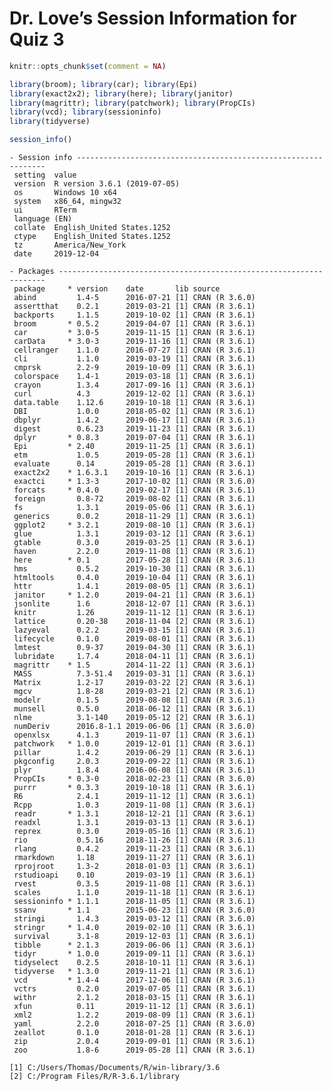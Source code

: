 Dr. Love’s Session Information for Quiz 3
================

``` r
knitr::opts_chunk$set(comment = NA)
```

``` r
library(broom); library(car); library(Epi)
library(exact2x2); library(here); library(janitor)
library(magrittr); library(patchwork); library(PropCIs)
library(vcd); library(sessioninfo)
library(tidyverse)
```

``` r
session_info()
```

    - Session info ---------------------------------------------------------------
     setting  value                       
     version  R version 3.6.1 (2019-07-05)
     os       Windows 10 x64              
     system   x86_64, mingw32             
     ui       RTerm                       
     language (EN)                        
     collate  English_United States.1252  
     ctype    English_United States.1252  
     tz       America/New_York            
     date     2019-12-04                  
    
    - Packages -------------------------------------------------------------------
     package     * version    date       lib source        
     abind         1.4-5      2016-07-21 [1] CRAN (R 3.6.0)
     assertthat    0.2.1      2019-03-21 [1] CRAN (R 3.6.1)
     backports     1.1.5      2019-10-02 [1] CRAN (R 3.6.1)
     broom       * 0.5.2      2019-04-07 [1] CRAN (R 3.6.1)
     car         * 3.0-5      2019-11-15 [1] CRAN (R 3.6.1)
     carData     * 3.0-3      2019-11-16 [1] CRAN (R 3.6.1)
     cellranger    1.1.0      2016-07-27 [1] CRAN (R 3.6.1)
     cli           1.1.0      2019-03-19 [1] CRAN (R 3.6.1)
     cmprsk        2.2-9      2019-10-09 [1] CRAN (R 3.6.1)
     colorspace    1.4-1      2019-03-18 [1] CRAN (R 3.6.1)
     crayon        1.3.4      2017-09-16 [1] CRAN (R 3.6.1)
     curl          4.3        2019-12-02 [1] CRAN (R 3.6.1)
     data.table    1.12.6     2019-10-18 [1] CRAN (R 3.6.1)
     DBI           1.0.0      2018-05-02 [1] CRAN (R 3.6.1)
     dbplyr        1.4.2      2019-06-17 [1] CRAN (R 3.6.1)
     digest        0.6.23     2019-11-23 [1] CRAN (R 3.6.1)
     dplyr       * 0.8.3      2019-07-04 [1] CRAN (R 3.6.1)
     Epi         * 2.40       2019-11-25 [1] CRAN (R 3.6.1)
     etm           1.0.5      2019-05-28 [1] CRAN (R 3.6.1)
     evaluate      0.14       2019-05-28 [1] CRAN (R 3.6.1)
     exact2x2    * 1.6.3.1    2019-10-16 [1] CRAN (R 3.6.1)
     exactci     * 1.3-3      2017-10-02 [1] CRAN (R 3.6.0)
     forcats     * 0.4.0      2019-02-17 [1] CRAN (R 3.6.1)
     foreign       0.8-72     2019-08-02 [1] CRAN (R 3.6.1)
     fs            1.3.1      2019-05-06 [1] CRAN (R 3.6.1)
     generics      0.0.2      2018-11-29 [1] CRAN (R 3.6.1)
     ggplot2     * 3.2.1      2019-08-10 [1] CRAN (R 3.6.1)
     glue          1.3.1      2019-03-12 [1] CRAN (R 3.6.1)
     gtable        0.3.0      2019-03-25 [1] CRAN (R 3.6.1)
     haven         2.2.0      2019-11-08 [1] CRAN (R 3.6.1)
     here        * 0.1        2017-05-28 [1] CRAN (R 3.6.1)
     hms           0.5.2      2019-10-30 [1] CRAN (R 3.6.1)
     htmltools     0.4.0      2019-10-04 [1] CRAN (R 3.6.1)
     httr          1.4.1      2019-08-05 [1] CRAN (R 3.6.1)
     janitor     * 1.2.0      2019-04-21 [1] CRAN (R 3.6.1)
     jsonlite      1.6        2018-12-07 [1] CRAN (R 3.6.1)
     knitr         1.26       2019-11-12 [1] CRAN (R 3.6.1)
     lattice       0.20-38    2018-11-04 [2] CRAN (R 3.6.1)
     lazyeval      0.2.2      2019-03-15 [1] CRAN (R 3.6.1)
     lifecycle     0.1.0      2019-08-01 [1] CRAN (R 3.6.1)
     lmtest        0.9-37     2019-04-30 [1] CRAN (R 3.6.1)
     lubridate     1.7.4      2018-04-11 [1] CRAN (R 3.6.1)
     magrittr    * 1.5        2014-11-22 [1] CRAN (R 3.6.1)
     MASS          7.3-51.4   2019-03-31 [1] CRAN (R 3.6.1)
     Matrix        1.2-17     2019-03-22 [2] CRAN (R 3.6.1)
     mgcv          1.8-28     2019-03-21 [2] CRAN (R 3.6.1)
     modelr        0.1.5      2019-08-08 [1] CRAN (R 3.6.1)
     munsell       0.5.0      2018-06-12 [1] CRAN (R 3.6.1)
     nlme          3.1-140    2019-05-12 [2] CRAN (R 3.6.1)
     numDeriv      2016.8-1.1 2019-06-06 [1] CRAN (R 3.6.0)
     openxlsx      4.1.3      2019-11-07 [1] CRAN (R 3.6.1)
     patchwork   * 1.0.0      2019-12-01 [1] CRAN (R 3.6.1)
     pillar        1.4.2      2019-06-29 [1] CRAN (R 3.6.1)
     pkgconfig     2.0.3      2019-09-22 [1] CRAN (R 3.6.1)
     plyr          1.8.4      2016-06-08 [1] CRAN (R 3.6.1)
     PropCIs     * 0.3-0      2018-02-23 [1] CRAN (R 3.6.0)
     purrr       * 0.3.3      2019-10-18 [1] CRAN (R 3.6.1)
     R6            2.4.1      2019-11-12 [1] CRAN (R 3.6.1)
     Rcpp          1.0.3      2019-11-08 [1] CRAN (R 3.6.1)
     readr       * 1.3.1      2018-12-21 [1] CRAN (R 3.6.1)
     readxl        1.3.1      2019-03-13 [1] CRAN (R 3.6.1)
     reprex        0.3.0      2019-05-16 [1] CRAN (R 3.6.1)
     rio           0.5.16     2018-11-26 [1] CRAN (R 3.6.1)
     rlang         0.4.2      2019-11-23 [1] CRAN (R 3.6.1)
     rmarkdown     1.18       2019-11-27 [1] CRAN (R 3.6.1)
     rprojroot     1.3-2      2018-01-03 [1] CRAN (R 3.6.1)
     rstudioapi    0.10       2019-03-19 [1] CRAN (R 3.6.1)
     rvest         0.3.5      2019-11-08 [1] CRAN (R 3.6.1)
     scales        1.1.0      2019-11-18 [1] CRAN (R 3.6.1)
     sessioninfo * 1.1.1      2018-11-05 [1] CRAN (R 3.6.1)
     ssanv       * 1.1        2015-06-23 [1] CRAN (R 3.6.0)
     stringi       1.4.3      2019-03-12 [1] CRAN (R 3.6.0)
     stringr     * 1.4.0      2019-02-10 [1] CRAN (R 3.6.1)
     survival      3.1-8      2019-12-03 [1] CRAN (R 3.6.1)
     tibble      * 2.1.3      2019-06-06 [1] CRAN (R 3.6.1)
     tidyr       * 1.0.0      2019-09-11 [1] CRAN (R 3.6.1)
     tidyselect    0.2.5      2018-10-11 [1] CRAN (R 3.6.1)
     tidyverse   * 1.3.0      2019-11-21 [1] CRAN (R 3.6.1)
     vcd         * 1.4-4      2017-12-06 [1] CRAN (R 3.6.1)
     vctrs         0.2.0      2019-07-05 [1] CRAN (R 3.6.1)
     withr         2.1.2      2018-03-15 [1] CRAN (R 3.6.1)
     xfun          0.11       2019-11-12 [1] CRAN (R 3.6.1)
     xml2          1.2.2      2019-08-09 [1] CRAN (R 3.6.1)
     yaml          2.2.0      2018-07-25 [1] CRAN (R 3.6.0)
     zeallot       0.1.0      2018-01-28 [1] CRAN (R 3.6.1)
     zip           2.0.4      2019-09-01 [1] CRAN (R 3.6.1)
     zoo           1.8-6      2019-05-28 [1] CRAN (R 3.6.1)
    
    [1] C:/Users/Thomas/Documents/R/win-library/3.6
    [2] C:/Program Files/R/R-3.6.1/library
